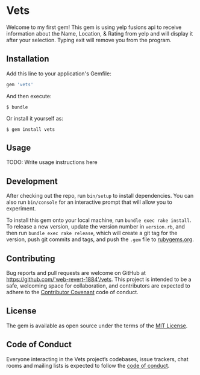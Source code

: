 # Vets

Welcome to my first gem! This gem is using yelp fusions api to receive information about the Name, Location, & Rating from yelp and will display it after your selection. Typing exit will remove you from the program.
## Installation

Add this line to your application's Gemfile:

```ruby
gem 'vets'
```

And then execute:

    $ bundle

Or install it yourself as:

    $ gem install vets

## Usage

TODO: Write usage instructions here

## Development

After checking out the repo, run `bin/setup` to install dependencies. You can also run `bin/console` for an interactive prompt that will allow you to experiment.

To install this gem onto your local machine, run `bundle exec rake install`. To release a new version, update the version number in `version.rb`, and then run `bundle exec rake release`, which will create a git tag for the version, push git commits and tags, and push the `.gem` file to [rubygems.org](https://rubygems.org).

## Contributing

Bug reports and pull requests are welcome on GitHub at https://github.com/'web-revert-1884'/vets. This project is intended to be a safe, welcoming space for collaboration, and contributors are expected to adhere to the [Contributor Covenant](http://contributor-covenant.org) code of conduct.

## License

The gem is available as open source under the terms of the [MIT License](https://opensource.org/licenses/MIT).

## Code of Conduct

Everyone interacting in the Vets project’s codebases, issue trackers, chat rooms and mailing lists is expected to follow the [code of conduct](https://github.com/'web-revert-1884'/vets/blob/master/CODE_OF_CONDUCT.md).
